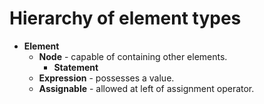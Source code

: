 # Hierarchy of element types

* __Element__
    * __Node__ - capable of containing other elements.
        * __Statement__
    * __Expression__ - possesses a value.
    * __Assignable__ - allowed at left of assignment operator.
